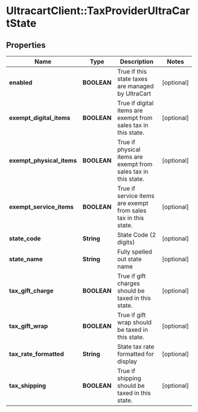 # UltracartClient::TaxProviderUltraCartState

## Properties
Name | Type | Description | Notes
------------ | ------------- | ------------- | -------------
**enabled** | **BOOLEAN** | True if this state taxes are managed by UltraCart | [optional] 
**exempt_digital_items** | **BOOLEAN** | True if digital items are exempt from sales tax in this state. | [optional] 
**exempt_physical_items** | **BOOLEAN** | True if physical items are exempt from sales tax in this state. | [optional] 
**exempt_service_items** | **BOOLEAN** | True if service items are exempt from sales tax in this state. | [optional] 
**state_code** | **String** | State Code (2 digits) | [optional] 
**state_name** | **String** | Fully spelled out state name | [optional] 
**tax_gift_charge** | **BOOLEAN** | True if gift charges should be taxed in this state. | [optional] 
**tax_gift_wrap** | **BOOLEAN** | True if gift wrap should be taxed in this state. | [optional] 
**tax_rate_formatted** | **String** | State tax rate formatted for display | [optional] 
**tax_shipping** | **BOOLEAN** | True if shipping should be taxed in this state. | [optional] 


